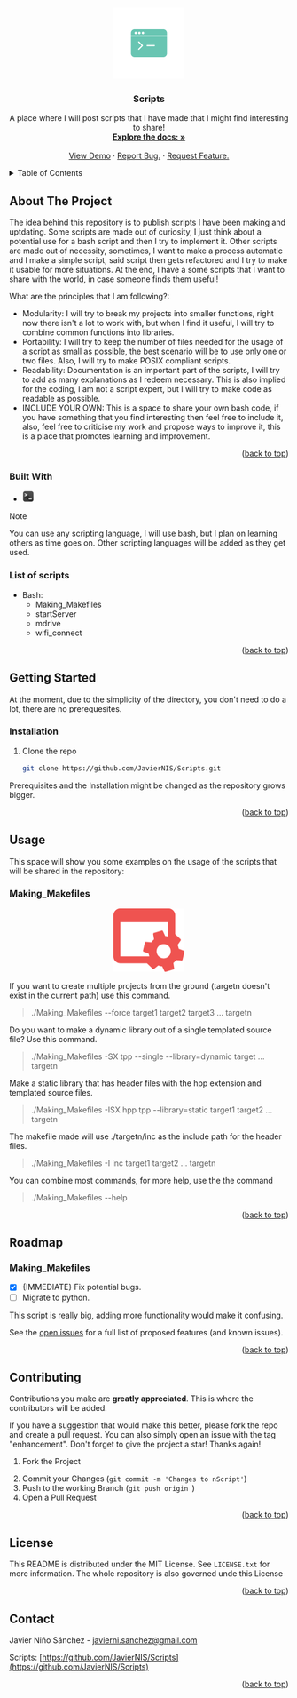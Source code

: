 <!-- Improved compatibility of back to top link: See: https://github.com/othneildrew/Best-README-Template/pull/73 -->
<a name="readme-top"></a>
<!--
*** Thanks for checking out the Best-README-Template. If you have a suggestion
*** that would make this better, please fork the repo and create a pull request
*** or simply open an issue with the tag "enhancement".
*** Don't forget to give the project a star!
*** Thanks again! Now go create something AMAZING! :D
-->



<!-- PROJECT SHIELDS -->
<!--
*** I'm using markdown "reference style" links for readability.
*** Reference links are enclosed in brackets [ ] instead of parentheses ( ).
*** See the bottom of this document for the declaration of the reference variables
*** for contributors-url, forks-url, etc. This is an optional, concise syntax you may use.
*** https://www.markdownguide.org/basic-syntax/#reference-style-links
-->
<!--
[![Contributors][contributors-shield]][contributors-url]
[![Forks][forks-shield]][forks-url]
[![Stargazers][stars-shield]][stars-url]
[![Issues][issues-shield]][issues-url]
[![MIT License][license-shield]][license-url]
[![LinkedIn][linkedin-shield]][linkedin-url]
I guess I will enable this if there is any activity
-->


<!-- PROJECT LOGO -->
<br />
<div align="center">
  <a href="https://github.com/JavierNIS/Scripts">
    <img src="images/bash_script_logo.png" width="128" height="128">
  </a>

<h3 align="center">Scripts</h3>

  <p align="center">
    A place where I will post scripts that I have made that I might find interesting to share!
    <br />
    <a href="https://github.com/JavierNIS/Scripts"><strong>Explore the docs: »</strong></a>
    <br />
    <br />
    <a href="https://github.com/JavierNIS/Scripts">View Demo</a>
    ·
    <a href="https://github.com/JavierNIS/Scripts/issues">Report Bug.</a>
    ·
    <a href="https://github.com/JavierNIS/Scripts/issues">Request Feature.</a>
  </p>
</div>



<!-- TABLE OF CONTENTS -->
<details>
  <summary>Table of Contents</summary>
  <ol>
    <li>
      <a href="#about-the-project">About The Project</a>
      <ul>
        <li><a href="#built-with">Built With</a></li>
      </ul>
    </li>
    <li>
      <a href="#getting-started">Getting Started</a>
      <ul>
        <li><a href="#prerequisites">Prerequisites</a></li>
        <li><a href="#installation">Installation</a></li>
      </ul>
    </li>
    <li><a href="#usage">Usage</a></li>
    <li><a href="#roadmap">Roadmap</a></li>
    <li><a href="#contributing">Contributing</a></li>
    <li><a href="#license">License</a></li>
    <li><a href="#contact">Contact</a></li>
    <li><a href="#acknowledgments">Acknowledgments</a></li>
  </ol>
</details>



<!-- ABOUT THE PROJECT -->
## About The Project

The idea behind this repository is to publish scripts I have been making and uptdating. Some scripts are made out of curiosity, I just think about a potential use for a bash script and then I try to implement it. Other scripts are made out of necessity, sometimes, I want to make a process automatic and I make a simple script, said script then gets refactored and I try to make it usable for more situations. At the end, I have a some scripts that I want to share with the world, in case someone finds them useful!

What are the principles that I am following?:
* Modularity: I will try to break my projects into smaller functions, right now there isn't a lot to work with, but when I find it useful, I will try to combine common functions into libraries.
* Portability: I will try to keep the number of files needed for the usage of a script as small as possible, the best scenario will be to use only one or two files. Also, I will try to make POSIX compliant scripts.
* Readability: Documentation is an important part of the scripts, I will try to add as many explanations as I redeem necessary. This is also implied for the coding, I am not a script expert, but I will try to make code as readable as possible.
* INCLUDE YOUR OWN: This is a space to share your own bash code, if you have something that you find interesting then feel free to include it, also, feel free to criticise my work and propose ways to improve it, this is a place that promotes learning and improvement.

<p align="right">(<a href="#readme-top">back to top</a>)</p>



### Built With

* <a href="https://www.gnu.org/software/bash/"><img src="images/terminal_bash.png" height="20" width="20"></a>

>[!NOTE]
>You can use any scripting language, I will use bash, but I plan on learning others as time goes on. Other scripting languages will be added as they get used.

### List of scripts
<!-- A humble start -->
+ Bash:
  * Making_Makefiles
  * startServer
  * mdrive
  * wifi_connect

<p align="right">(<a href="#readme-top">back to top</a>)</p>



<!-- GETTING STARTED -->
## Getting Started

At the moment, due to the simplicity of the directory, you don't need to do a lot, there are no prerequesites.
<!--
### Prerequisites

This is an example of how to list things you need to use the software and how to install them.
* npm
  ```sh
  npm install npm@latest -g
  ```
-->
### Installation

1. Clone the repo
   ```sh
   git clone https://github.com/JavierNIS/Scripts.git
   ```

Prerequisites and the Installation might be changed as the repository grows bigger.

<p align="right">(<a href="#readme-top">back to top</a>)</p>



<!-- USAGE EXAMPLES -->
## Usage

This space will show you some examples on the usage of the scripts that will be shared in the repository:

### Making_Makefiles

<div align="center">
  <a href="https://github.com/JavierNIS/Scripts">
    <img src="images/makefile_logo.png" alt="Logo" width="128" height="114">
  </a>
</div>

If you want to create multiple projects from the ground (targetn doesn't exist in the current path) use this command.

>./Making_Makefiles --force target1 target2 target3 ... targetn

Do you want to make a dynamic library out of a single templated source file? Use this command.

>./Making_Makefiles -SX tpp --single --library=dynamic target ... targetn

Make a static library that has header files with the hpp extension and templated source files.

>./Making_Makefiles -ISX hpp tpp --library=static target1 target2 ... targetn

The makefile made will use ./targetn/inc as the include path for the header files.

>./Making_Makefiles -I inc target1 target2 ... targetn

You can combine most commands, for more help, use the the command

>./Making_Makefiles --help

<p align="right">(<a href="#readme-top">back to top</a>)</p>



<!-- ROADMAP -->
## Roadmap

### Making_Makefiles

- [x] {IMMEDIATE} Fix potential bugs.
- [ ] Migrate to python. 

This script is really big, adding more functionality would make it confusing.

See the [open issues](https://github.com/JavierNIS/Scripts/issues) for a full list of proposed features (and known issues).

<p align="right">(<a href="#readme-top">back to top</a>)</p>



<!-- CONTRIBUTING -->
## Contributing

Contributions you make are **greatly appreciated**. This is where the contributors will be added.

If you have a suggestion that would make this better, please fork the repo and create a pull request. You can also simply open an issue with the tag "enhancement".
Don't forget to give the project a star! Thanks again!

1. Fork the Project
<!--2. Create your Feature Branch (`git checkout -b feature/AmazingFeature`)-->
2. Commit your Changes (`git commit -m 'Changes to nScript'`)
3. Push to the working Branch (`git push origin `)
4. Open a Pull Request

<p align="right">(<a href="#readme-top">back to top</a>)</p>



<!-- LICENSE -->
## License

This README is distributed under the MIT License. See `LICENSE.txt` for more information. The whole repository is also governed unde this License

<p align="right">(<a href="#readme-top">back to top</a>)</p>



<!-- CONTACT -->
## Contact

Javier Niño Sánchez - javierni.sanchez@gmail.com

Scripts: [https://github.com/JavierNIS/Scripts](https://github.com/JavierNIS/Scripts)

<p align="right">(<a href="#readme-top">back to top</a>)</p>



<!-- ACKNOWLEDGMENTS
## Acknowledgments

* []()
* []()
* []()

<p align="right">(<a href="#readme-top">back to top</a>)</p>

-->

<!-- MARKDOWN LINKS & IMAGES -->
<!-- https://www.markdownguide.org/basic-syntax/#reference-style-links -->
[contributors-shield]: https://img.shields.io/github/contributors/github_username/repo_name.svg?style=for-the-badge
[contributors-url]: https://github.com/github_username/repo_name/graphs/contributors
[forks-shield]: https://img.shields.io/github/forks/github_username/repo_name.svg?style=for-the-badge
[forks-url]: https://github.com/github_username/repo_name/network/members
[stars-shield]: https://img.shields.io/github/stars/github_username/repo_name.svg?style=for-the-badge
[stars-url]: https://github.com/github_username/repo_name/stargazers
[issues-shield]: https://img.shields.io/github/issues/github_username/repo_name.svg?style=for-the-badge
[issues-url]: https://github.com/github_username/repo_name/issues
[license-shield]: https://img.shields.io/github/license/github_username/repo_name.svg?style=for-the-badge
[license-url]: https://github.com/github_username/repo_name/blob/master/LICENSE.txt
[linkedin-shield]: https://img.shields.io/badge/-LinkedIn-black.svg?style=for-the-badge&logo=linkedin&colorB=555
[linkedin-url]: https://linkedin.com/in/linkedin_username
[product-screenshot]: images/screenshot.png
[Vue-url]: https://vuejs.org/
[Angular.io]: https://img.shields.io/badge/Angular-DD0031?style=for-the-badge&logo=angular&logoColor=white
[Angular-url]: https://angular.io/
[Svelte.dev]: https://img.shields.io/badge/Svelte-4A4A55?style=for-the-badge&logo=svelte&logoColor=FF3E00
[Svelte-url]: https://svelte.dev/
[Laravel.com]: https://img.shields.io/badge/Laravel-FF2D20?style=for-the-badge&logo=laravel&logoColor=white
[Laravel-url]: https://laravel.com
[Bootstrap.com]: https://img.shields.io/badge/Bootstrap-563D7C?style=for-the-badge&logo=bootstrap&logoColor=white
[Bootstrap-url]: https://getbootstrap.com
[JQuery.com]: https://img.shields.io/badge/jQuery-0769AD?style=for-the-badge&logo=jquery&logoColor=white
[JQuery-url]: https://jquery.com 
